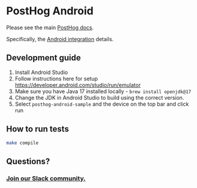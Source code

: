 # PostHog Android

Please see the main [PostHog docs](https://posthog.com/docs).

Specifically, the [Android integration](https://posthog.com/docs/integrations/android-integration) details.

## Development guide

1. Install Android Studio
2. Follow instructions here for setup https://developer.android.com/studio/run/emulator
3. Make sure you have Java 17 installed locally - `brew install openjdk@17`
4. Change the JDK in Android Studio to build using the correct version.
5. Select `posthog-android-sample` and the device on the top bar and click run

## How to run tests

```bash
make compile
```

## Questions?

### [Join our Slack community.](https://join.slack.com/t/posthogusers/shared_invite/enQtOTY0MzU5NjAwMDY3LTc2MWQ0OTZlNjhkODk3ZDI3NDVjMDE1YjgxY2I4ZjI4MzJhZmVmNjJkN2NmMGJmMzc2N2U3Yjc3ZjI5NGFlZDQ)
